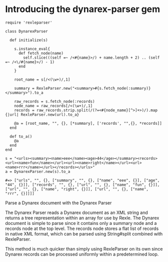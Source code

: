 # Introducing the dynarex-parser gem

    require 'rexleparser'

    class DynarexParser

      def initialize(s)

        s.instance_eval{
          def fetch_node(name)
            self.slice(((self =~ /<#{name}>/) + name.length + 2) .. (self =~ /<\/#{name}>/) - 1)
          end
        }

        root_name = s[/<(\w+)/,1]

        summary = RexleParser.new("<summary>#{s.fetch_node(:summary)}</summary>").to_a

        raw_records = s.fetch_node(:records)
        node_name = raw_records[/<(\w+)/,1]
        records = raw_records.strip.split(/(?=<#{node_name}[^>]+>)/).map {|url| RexleParser.new(url).to_a}

        @a = [root_name, "", {}, [*summary], ['records', "",{}, *records]]
      end
      
      def to_a()
        @a
      end
    end

    s = "<urls><summary><name>eee</name><age>44</age></summary><records><url><name>fun</name></url><url><name>right</name></url><url><name>rrr</name></url></records></urls>"
    a = DynarexParser.new(s).to_a

    #=> ["urls", "", {}, ["summary", "", {}, ["name", "eee", {}], ["age", "44", {}]], ["records", "", {}, ["url", "", {}, ["name", "fun", {}]], ["url", "", {}, ["name", "right", {}]], ["url", "", {}, ["name", "rrr", {}]]]]
    
Parse a Dynarex document with the Dynarex Parser

The Dynarex Parser reads a Dynarex document as an XML string and returns a tree representation within an array for use by Rexle. The Dynarex document is simple to parse since it contains only a summary node and a records node at the top level. The records node stores a flat list of records in native XML format, which can be parsed using String#split combined with RexleParser.

This method is much quicker than simply using RexleParser on its own since Dynarex records can be processed uniformly within a predetermined loop.


